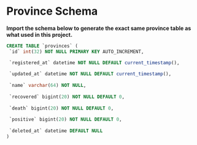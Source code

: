 # Province Schema
**__Import the schema below to generate the exact same province table as what used in this project.__**

```sql
CREATE TABLE `provinces` (
 `id` int(32) NOT NULL PRIMARY KEY AUTO_INCREMENT,

 `registered_at` datetime NOT NULL DEFAULT current_timestamp(),
 
 `updated_at` datetime NOT NULL DEFAULT current_timestamp(),
  
 `name` varchar(64) NOT NULL,
 
 `recovered` bigint(20) NOT NULL DEFAULT 0,
 
 `death` bigint(20) NOT NULL DEFAULT 0,
 
 `positive` bigint(20) NOT NULL DEFAULT 0,
 
 `deleted_at` datetime DEFAULT NULL
)
```
